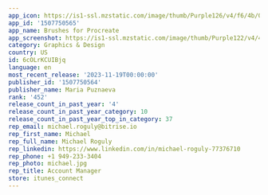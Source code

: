 ```yaml
---
app_icon: https://is1-ssl.mzstatic.com/image/thumb/Purple126/v4/f6/4b/06/f64b06a3-1cf1-449d-e3c0-48037403e5df/AppIcon-0-1x_U007emarketing-0-10-0-85-220.png/1024x1024bb.png
app_id: '1507750565'
app_name: Brushes for Procreate
app_screenshot: https://is1-ssl.mzstatic.com/image/thumb/Purple122/v4/45/ab/e5/45abe553-2e88-f7bb-3358-00e9bdaa8317/085723f2-067a-4232-b0a7-9f6bce2b7d08_1-iphone.jpg/1242x2688bb.png
category: Graphics & Design
country: US
id: 6cOLrKCUIBjq
language: en
most_recent_release: '2023-11-19T00:00:00'
publisher_id: '1507750564'
publisher_name: Maria Puznaeva
rank: '452'
release_count_in_past_year: '4'
release_count_in_past_year_category: 10
release_count_in_past_year_top_in_category: 37
rep_email: michael.roguly@bitrise.io
rep_first_name: Michael
rep_full_name: Michael Roguly
rep_linkedin: https://www.linkedin.com/in/michael-roguly-77376710
rep_phone: +1 949-233-3404
rep_photo: michael.jpg
rep_title: Account Manager
store: itunes_connect
---
```

